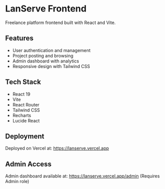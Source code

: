# LanServe Frontend

Freelance platform frontend built with React and Vite.

## Features
- User authentication and management
- Project posting and browsing
- Admin dashboard with analytics
- Responsive design with Tailwind CSS

## Tech Stack
- React 19
- Vite
- React Router
- Tailwind CSS
- Recharts
- Lucide React

## Deployment
Deployed on Vercel at: https://lanserve.vercel.app

## Admin Access
Admin dashboard available at: https://lanserve.vercel.app/admin
(Requires Admin role)